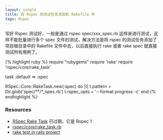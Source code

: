 ```yaml
---
layout: single
title: 将 Rspec 的测试任务添加到 Rakefile 中
tags: Rspec
---
```


写好 Rspec 测试好，一般是通过 rspec spec/xxx_spec.rb 这样来进行测试，这样不能批量进行多个 spec 文件的测试，解决方法是将 rspec 的测试任务添加了项目根目录中的 Rakefile 文件中去，以后直接执行 rake 或者 rake spec 就直接测试所有用例了。

{% highlight ruby %}
require "rubygems"
require 'rake'
require 'rspec/core/rake_task'

task :default => :spec

RSpec::Core::RakeTask.new(:spec) do |t|
  t.pattern = Dir.glob('spec/**/*_spec.rb')
  t.rspec_opts = '--format progress -c'
end
{% endhighlight %}

### Resources

+ [RSpec Rake Task](http://lukaszwrobel.pl/blog/rspec-rake-task) 已过期，它是 Rspec 1
+ [rspec/core/rake_task.rb](https://github.com/rspec/rspec-core/blob/master/lib/rspec/core/rake_task.rb)
+ [rake test in rails project](https://github.com/rspec/rspec-rails/blob/master/lib/rspec/rails/tasks/rspec.rake)